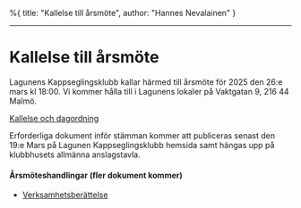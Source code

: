 %{
title: "Kallelse till årsmöte",
author: "Hannes Nevalainen"
}

---

# Kallelse till årsmöte

Lagunens Kappseglingsklubb kallar härmed till årsmöte för 2025 den 26:e mars kl 18:00.
Vi kommer hålla till i Lagunens lokaler på Vaktgatan 9, 216 44 Malmö.

[Kallelse och dagordning](https://lkk-files.fly.storage.tigris.dev/Kallelse-LKK-%C3%85rsst%C3%A4mma-2025.pdf)

Erforderliga dokument inför stämman kommer att publiceras senast den 19:e Mars på Lagunen
Kappseglingsklubb hemsida samt hängas upp på klubbhusets allmänna anslagstavla.

#### Årsmöteshandlingar (fler dokument kommer)

- [Verksamhetsberättelse](https://drive.google.com/file/d/13dw5T8vXKgfM8oNH1Oxjxj7zZjBRmrIN/view?usp=share_link)
